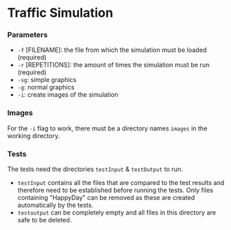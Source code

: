 # Traffic Simulation

### Parameters
- `-f` [FILENAME]: the file from which the simulation must be loaded (required)
- `-r` [REPETITIONS]: the amount of times the simulation must be run (required)
- `-sg`: simple graphics
- `-g`: normal graphics
- `-i`: create images of the simulation

### Images
For the `-i` flag to work, there must be a directory names `images` in the working directory.

### Tests
The tests need the directories `testInput` & `testOutput` to run.  
- `testInput` contains all the files that are compared to the test results and therefore need to be established before
  running the tests. Only files containing "HappyDay" can be  removed as these are created automatically by the tests.
- `testoutput` can be completely empty and all files in this directory are safe to be deleted.